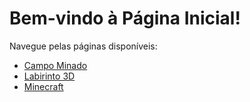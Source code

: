 # Bem-vindo à Página Inicial!

Navegue pelas páginas disponíveis:

- [Campo Minado](campominado.html)
- [Labirinto 3D](labirinto3d.html)
- [Minecraft](minecraft.html)